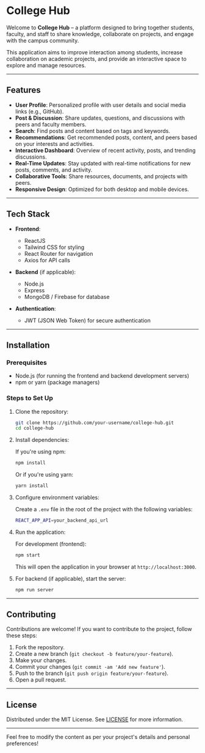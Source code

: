 
# College Hub

Welcome to **College Hub** – a platform designed to bring together students, faculty, and staff to share knowledge, collaborate on projects, and engage with the campus community.

This application aims to improve interaction among students, increase collaboration on academic projects, and provide an interactive space to explore and manage resources.

---

## Features

- **User Profile**: Personalized profile with user details and social media links (e.g., GitHub).
- **Post & Discussion**: Share updates, questions, and discussions with peers and faculty members.
- **Search**: Find posts and content based on tags and keywords.
- **Recommendations**: Get recommended posts, content, and peers based on your interests and activities.
- **Interactive Dashboard**: Overview of recent activity, posts, and trending discussions.
- **Real-Time Updates**: Stay updated with real-time notifications for new posts, comments, and activity.
- **Collaborative Tools**: Share resources, documents, and projects with peers.
- **Responsive Design**: Optimized for both desktop and mobile devices.

---

## Tech Stack

- **Frontend**:
  - ReactJS
  - Tailwind CSS for styling
  - React Router for navigation
  - Axios for API calls

- **Backend** (if applicable):
  - Node.js
  - Express
  - MongoDB / Firebase for database

- **Authentication**:
  - JWT (JSON Web Token) for secure authentication

---

## Installation

### Prerequisites

- Node.js (for running the frontend and backend development servers)
- npm or yarn (package managers)

### Steps to Set Up

1. Clone the repository:

   ```bash
   git clone https://github.com/your-username/college-hub.git
   cd college-hub
   ```

2. Install dependencies:

   If you're using npm:
   ```bash
   npm install
   ```

   Or if you're using yarn:
   ```bash
   yarn install
   ```

3. Configure environment variables:

   Create a `.env` file in the root of the project with the following variables:
   ```bash
   REACT_APP_API=your_backend_api_url
   ```

4. Run the application:

   For development (frontend):
   ```bash
   npm start
   ```

   This will open the application in your browser at `http://localhost:3000`.

5. For backend (if applicable), start the server:
   ```bash
   npm run server
   ```

---

## Contributing

Contributions are welcome! If you want to contribute to the project, follow these steps:

1. Fork the repository.
2. Create a new branch (`git checkout -b feature/your-feature`).
3. Make your changes.
4. Commit your changes (`git commit -am 'Add new feature'`).
5. Push to the branch (`git push origin feature/your-feature`).
6. Open a pull request.

---

## License

Distributed under the MIT License. See [LICENSE](LICENSE) for more information.

---

Feel free to modify the content as per your project's details and personal preferences!
